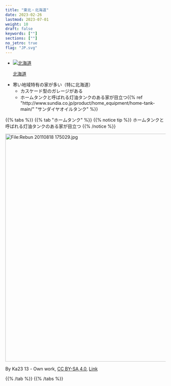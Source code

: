 ```yaml
---
title: "東北・北海道"
date: 2023-02-26
lastmod: 2023-07-01
weight: 10
draft: false
keywords: [""]
sections: [""]
no_jetro: true
flag: "JP.svg"
---
```


<ul class="flag-list-japan">
    <li data-nav-id="https://geopinning.space/rule/asia/japan/tohoku/hokkaido/" title="北海道" class="">
        <p><a href="https://geopinning.space/rule/asia/japan/tohoku/hokkaido/" class="flag-link">
            <img src="https://geopinning.space/flags/Flag_of_Hokkaido_Prefecture.png" alt="北海道" class="flag-img-link" oncontextmenu="return false;"></a></p>
        <p><a href="https://geopinning.space/rule/asia/japan/tohoku/hokkaido/" class="flag-link">北海道</a></p>
    </li>
</ul>

<div class="main-desciption area-description">
    <ul class="rule-list">
        <li>寒い地域特有の家が多い（特に北海道）
            <ul>
                <li>カスケード型のガレージがある</li>
                <li>ホームタンクと呼ばれる<span class="quiz">灯油タンク</span>のある家が目立つ{{% ref "http://www.sundia.co.jp/product/home_equipment/home-tank-main/" "サンダイヤオイルタンク" %}}</li>
            </ul>
        </li>
    </ul>
</div>

{{% tabs %}}
{{% tab "ホームタンク" %}}
{{% notice tip %}}
ホームタンクと呼ばれる<span class="quiz">灯油タンク</span>のある家が目立つ
{{% /notice %}}

<div class="googlemap-if no-margin">
<p><a href="https://commons.wikimedia.org/wiki/File:Rebun_20110818_175029.jpg#/media/File:Rebun_20110818_175029.jpg"><img src="https://upload.wikimedia.org/wikipedia/commons/c/cf/Rebun_20110818_175029.jpg" alt="File:Rebun 20110818 175029.jpg" height="717" width="1280"></a></p><p>By Ka23 13 - <span class="int-own-work" lang="en">Own work</span>, <a href="https://creativecommons.org/licenses/by-sa/4.0" title="Creative Commons Attribution-Share Alike 4.0">CC BY-SA 4.0</a>, <a href="https://commons.wikimedia.org/w/index.php?curid=142923992">Link</a></p>
</div>

{{% /tab %}}
{{% /tabs %}}
